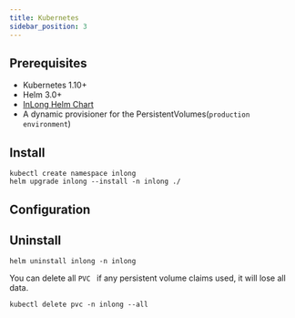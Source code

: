```yaml
---
title: Kubernetes
sidebar_position: 3
---
```


## Prerequisites

- Kubernetes 1.10+
- Helm 3.0+
- [InLong Helm Chart](https://github.com/apache/incubator-inlong/tree/master/docker/kubernetes)
- A dynamic provisioner for the PersistentVolumes(`production environment`)

## Install

```shell
kubectl create namespace inlong
helm upgrade inlong --install -n inlong ./
```

## Configuration



## Uninstall

```shell
helm uninstall inlong -n inlong
```

You can delete all `PVC ` if any persistent volume claims used, it will lose all data.

```shell
kubectl delete pvc -n inlong --all
```

